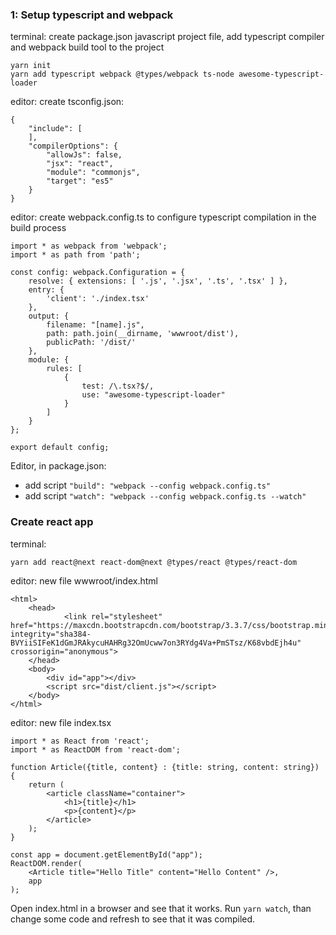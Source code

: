 ### 1: Setup typescript and webpack

terminal: create package.json javascript project file, add typescript compiler and webpack build tool to the project

    yarn init
    yarn add typescript webpack @types/webpack ts-node awesome-typescript-loader

editor: create tsconfig.json:

    {
        "include": [
        ],
        "compilerOptions": {
            "allowJs": false,
            "jsx": "react",
            "module": "commonjs",
            "target": "es5"
        }
    }

editor: create webpack.config.ts to configure typescript compilation in the build process

    import * as webpack from 'webpack';
    import * as path from 'path';

    const config: webpack.Configuration = {  
        resolve: { extensions: [ '.js', '.jsx', '.ts', '.tsx' ] },
        entry: {
            'client': './index.tsx'
        },
        output: {
            filename: "[name].js",
            path: path.join(__dirname, 'wwwroot/dist'),
            publicPath: '/dist/'
        },
        module: {
            rules: [
                {
                    test: /\.tsx?$/,
                    use: "awesome-typescript-loader"
                }
            ]
        }
    };

    export default config;

Editor, in package.json:
- add script `"build": "webpack --config webpack.config.ts"` 
- add script `"watch": "webpack --config webpack.config.ts --watch"` 

### Create react app

terminal:

    yarn add react@next react-dom@next @types/react @types/react-dom

editor: new file wwwroot/index.html

    <html>
        <head>
                <link rel="stylesheet" href="https://maxcdn.bootstrapcdn.com/bootstrap/3.3.7/css/bootstrap.min.css" integrity="sha384-BVYiiSIFeK1dGmJRAkycuHAHRg32OmUcww7on3RYdg4Va+PmSTsz/K68vbdEjh4u" crossorigin="anonymous">
        </head>
        <body>
            <div id="app"></div>
            <script src="dist/client.js"></script>
        </body>
    </html>

editor: new file index.tsx

    import * as React from 'react';
    import * as ReactDOM from 'react-dom';

    function Article({title, content} : {title: string, content: string}) {
        return (
            <article className="container">
                <h1>{title}</h1>
                <p>{content}</p>
            </article>
        );
    }

    const app = document.getElementById("app");
    ReactDOM.render(
        <Article title="Hello Title" content="Hello Content" />, 
        app
    );

Open index.html in a browser and see that it works. Run `yarn watch`, than change some code and refresh to see that it was compiled.

